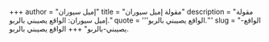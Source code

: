 +++
author = "إميل سيوران"
title = "مقولة إميل سيوران"
description = "مقولة إميل سيوران: الواقع يصيبني بالربو."
quote = '''الواقع يصيبني بالربو.'''
slug = "الواقع-يصيبني-بالربو"
+++
الواقع يصيبني بالربو.
